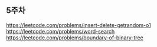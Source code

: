 ## 5주차
https://leetcode.com/problems/insert-delete-getrandom-o1  
https://leetcode.com/problems/word-search  
https://leetcode.com/problems/boundary-of-binary-tree   
